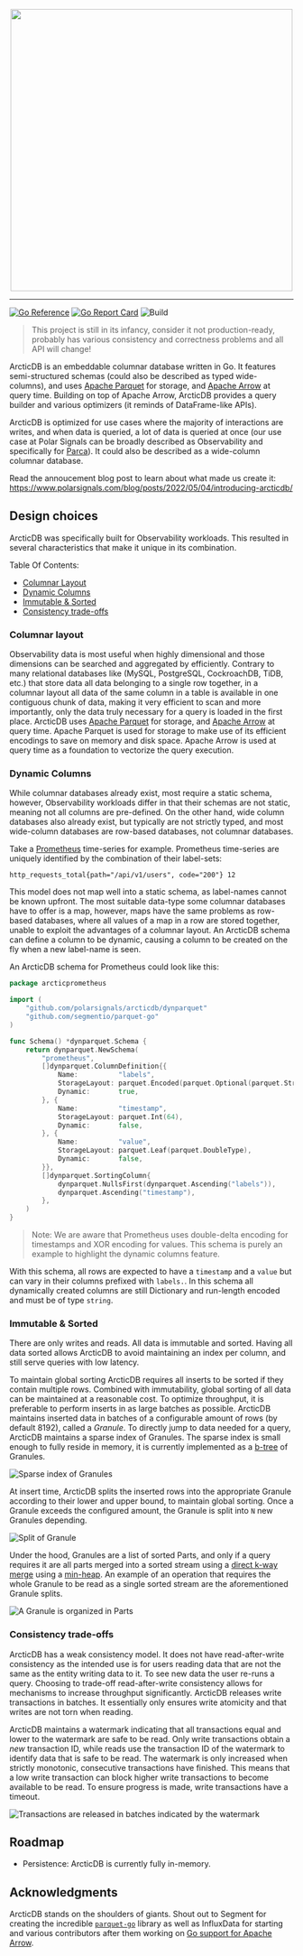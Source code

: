 <p align="center">
  <img width="500" src="https://user-images.githubusercontent.com/4546722/166553238-ae7b1ffb-a709-4196-b207-16055c3e1bc3.png">
</p>

---

[![Go Reference](https://pkg.go.dev/badge/github.com/polarsignals/arcticdb.svg)](https://pkg.go.dev/github.com/polarsignals/arcticdb)
[![Go Report Card](https://goreportcard.com/badge/github.com/polarsignals/arcticdb)](https://goreportcard.com/report/github.com/polarsignals/arcticdb)
![Build](https://github.com/polarsignals/arcticdb/actions/workflows/go.yml/badge.svg)

> This project is still in its infancy, consider it not production-ready, probably has various consistency and correctness problems and all API will change!

ArcticDB is an embeddable columnar database written in Go. It features semi-structured schemas (could also be described as typed wide-columns), and uses [Apache Parquet](https://parquet.apache.org/) for storage, and [Apache Arrow](https://arrow.apache.org/) at query time. Building on top of Apache Arrow, ArcticDB provides a query builder and various optimizers (it reminds of DataFrame-like APIs).

ArcticDB is optimized for use cases where the majority of interactions are writes, and when data is queried, a lot of data is queried at once (our use case at Polar Signals can be broadly described as Observability and specifically for [Parca](https://parca.dev/)). It could also be described as a wide-column columnar database.

Read the annoucement blog post to learn about what made us create it: https://www.polarsignals.com/blog/posts/2022/05/04/introducing-arcticdb/

## Design choices

ArcticDB was specifically built for Observability workloads. This resulted in several characteristics that make it unique in its combination.

Table Of Contents:

* [Columnar Layout](#columnar-layout)
* [Dynamic Columns](#dynamic-columns)
* [Immutable & Sorted](#immutable--sorted)
* [Consistency trade-offs](#consistency-trade-offs)

### Columnar layout

Observability data is most useful when highly dimensional and those dimensions can be searched and aggregated by efficiently. Contrary to many relational databases like (MySQL, PostgreSQL, CockroachDB, TiDB, etc.) that store data all data belonging to a single row together, in a columnar layout all data of the same column in a table is available in one contiguous chunk of data, making it very efficient to scan and more importantly, only the data truly necessary for a query is loaded in the first place. ArcticDB uses [Apache Parquet](https://parquet.apache.org/) for storage, and [Apache Arrow](https://arrow.apache.org/) at query time. Apache Parquet is used for storage to make use of its efficient encodings to save on memory and disk space. Apache Arrow is used at query time as a foundation to vectorize the query execution.

### Dynamic Columns

While columnar databases already exist, most require a static schema, however, Observability workloads differ in that their schemas are not static, meaning not all columns are pre-defined. On the other hand, wide column databases also already exist, but typically are not strictly typed, and most wide-column databases are row-based databases, not columnar databases.

Take a [Prometheus](https://prometheus.io/) time-series for example. Prometheus time-series are uniquely identified by the combination of their label-sets:

```
http_requests_total{path="/api/v1/users", code="200"} 12
```

This model does not map well into a static schema, as label-names cannot be known upfront. The most suitable data-type some columnar databases have to offer is a map, however, maps have the same problems as row-based databases, where all values of a map in a row are stored together, unable to exploit the advantages of a columnar layout. An ArcticDB schema can define a column to be dynamic, causing a column to be created on the fly when a new label-name is seen.

An ArcticDB schema for Prometheus could look like this:

```go
package arcticprometheus

import (
	"github.com/polarsignals/arcticdb/dynparquet"
	"github.com/segmentio/parquet-go"
)

func Schema() *dynparquet.Schema {
	return dynparquet.NewSchema(
		"prometheus",
		[]dynparquet.ColumnDefinition{{
			Name:          "labels",
			StorageLayout: parquet.Encoded(parquet.Optional(parquet.String()), &parquet.RLEDictionary),
			Dynamic:       true,
		}, {
			Name:          "timestamp",
			StorageLayout: parquet.Int(64),
			Dynamic:       false,
		}, {
			Name:          "value",
			StorageLayout: parquet.Leaf(parquet.DoubleType),
			Dynamic:       false,
		}},
		[]dynparquet.SortingColumn{
			dynparquet.NullsFirst(dynparquet.Ascending("labels")),
			dynparquet.Ascending("timestamp"),
		},
	)
}
```

> Note: We are aware that Prometheus uses double-delta encoding for timestamps and XOR encoding for values. This schema is purely an example to highlight the dynamic columns feature.

With this schema, all rows are expected to have a `timestamp` and a `value` but can vary in their columns prefixed with `labels.`. In this schema all dynamically created columns are still Dictionary and run-length encoded and must be of type `string`.

### Immutable & Sorted

There are only writes and reads. All data is immutable and sorted. Having all data sorted allows ArcticDB to avoid maintaining an index per column, and still serve queries with low latency.

To maintain global sorting ArcticDB requires all inserts to be sorted if they contain multiple rows. Combined with immutability, global sorting of all data can be maintained at a reasonable cost. To optimize throughput, it is preferable to perform inserts in as large batches as possible. ArcticDB maintains inserted data in batches of a configurable amount of rows (by default 8192), called a _Granule_. To directly jump to data needed for a query, ArcticDB maintains a sparse index of Granules. The sparse index is small enough to fully reside in memory, it is currently implemented as a [b-tree](https://github.com/google/btree) of Granules.

![Sparse index of Granules](https://docs.google.com/drawings/d/1DbGqLKsloKAEG7ydJ5n5-Vr03j4jQMqdipJyEu0goIE/export/svg)

At insert time, ArcticDB splits the inserted rows into the appropriate Granule according to their lower and upper bound, to maintain global sorting. Once a Granule exceeds the configured amount, the Granule is split into `N` new Granules depending.

![Split of Granule](https://docs.google.com/drawings/d/1c38HQfpTPVtzatGenQaqF7oA_7NiEDbfeudxiUV5lSg/export/svg)

Under the hood, Granules are a list of sorted Parts, and only if a query requires it are all parts merged into a sorted stream using a [direct k-way merge](https://en.wikipedia.org/wiki/K-way_merge_algorithm#Direct_k-way_merge) using a [min-heap](https://en.wikipedia.org/wiki/Binary_heap). An example of an operation that requires the whole Granule to be read as a single sorted stream are the aforementioned Granule splits.

![A Granule is organized in Parts](https://docs.google.com/drawings/d/1Ex4hKLwoQ_IgYARj0aEjoFEjQRt6-B0fO8K9E7syyHc/export/svg)

### Consistency trade-offs

ArcticDB has a weak consistency model. It does not have read-after-write consistency as the intended use is for users reading data that are not the same as the entity writing data to it. To see new data the user re-runs a query. Choosing to trade-off read-after-write consistency allows for mechanisms to increase throughput significantly. ArcticDB releases write transactions in batches. It essentially only ensures write atomicity and that writes are not torn when reading.

ArcticDB maintains a watermark indicating that all transactions equal and lower to the watermark are safe to be read. Only write transactions obtain a _new_ transaction ID, while reads use the transaction ID of the watermark to identify data that is safe to be read. The watermark is only increased when strictly monotonic, consecutive transactions have finished. This means that a low write transaction can block higher write transactions to become available to be read. To ensure progress is made, write transactions have a timeout.

![Transactions are released in batches indicated by the watermark](https://docs.google.com/drawings/d/1qmcMg9sXnDZix9eWSvOtWJD06yHsLpgho8M-DGF84bU/export/svg)

## Roadmap

* Persistence: ArcticDB is currently fully in-memory.

## Acknowledgments

ArcticDB stands on the shoulders of giants. Shout out to Segment for creating the incredible [`parquet-go`](https://github.com/segmentio/parquet-go) library as well as InfluxData for starting and various contributors after them working on [Go support for Apache Arrow](https://pkg.go.dev/github.com/apache/arrow/go/arrow).
